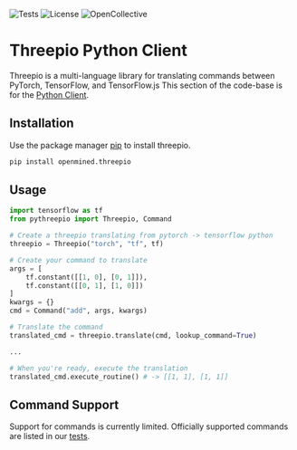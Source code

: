 
![Tests](https://img.shields.io/github/workflow/status/OpenMined/threepio/PyThreepio)
![License](https://img.shields.io/github/license/OpenMined/threepio)
![OpenCollective](https://img.shields.io/opencollective/all/openmined)

# Threepio Python Client

Threepio is a multi-language library for translating commands between PyTorch, TensorFlow, and TensorFlow.js
This section of the code-base is for the [Python Client](https://pypi.org/project/3p0/).


## Installation

Use the package manager [pip](https://pip.pypa.io/en/stable/) to install threepio.

```bash
pip install openmined.threepio
```

## Usage

```python
import tensorflow as tf
from pythreepio import Threepio, Command

# Create a threepio translating from pytorch -> tensorflow python
threepio = Threepio("torch", "tf", tf)

# Create your command to translate
args = [
    tf.constant([[1, 0], [0, 1]]),
    tf.constant([[0, 1], [1, 0]])
]
kwargs = {}
cmd = Command("add", args, kwargs)

# Translate the command
translated_cmd = threepio.translate(cmd, lookup_command=True)

...

# When you're ready, execute the translation
translated_cmd.execute_routine() # -> [[1, 1], [1, 1]]
```

## Command Support

Support for commands is currently limited. Officially supported commands are listed in our [tests](https://github.com/OpenMined/Threepio/tree/master/pythreepio/tests).
